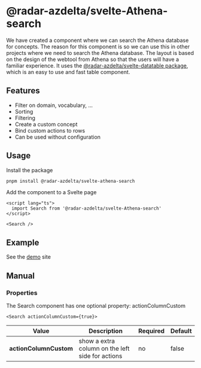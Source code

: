# @radar-azdelta/svelte-Athena-search

We have created a component where we can search the Athena database for concepts. The reason for this component is
so we can use this in other projects where we need to search the Athena database. The layout is based on the design
of the webtool from Athena so that the users will have a familiar experience. It uses the [@radar-azdelta/svelte-datatable package](https://www.npmjs.com/package/@radar-azdelta/svelte-datatable), which is an easy to use and fast table component.

## Features
- Filter on domain, vocabulary, ...
- Sorting
- Filtering
- Create a custom concept
- Bind custom actions to rows
- Can be used without configuration


## Usage
Install the package

```bash
pnpm install @radar-azdelta/svelte-athena-search
```

Add the component to a Svelte page

```svelte
<script lang="ts">
  import Search from '@radar-azdelta/svelte-Athena-search'
</script>

<Search />
```

## Example
See the [demo](https://radar-azdelta.github.io/svelte-Athena-search/) site

## Manual

### Properties

The Search component has one optional property: actionColumnCustom

```svelte
<Search actionColumnCustom={true}>
```

| Value | Description | Required | Default |
| ----- | ----------- | -------- | ------- |
| **actionColumnCustom** | show a extra column on the left side for actions | no | false |